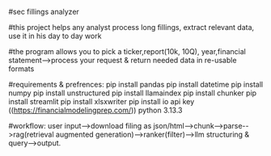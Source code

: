 #sec fillings analyzer

#this project helps any analyst process long fillings, extract relevant data, use it in his day to day work

#the program allows you to pick a ticker,report(10k, 10Q), year,financial statement-->process your request & return needed data in re-usable formats


#requirements & prefrences:
pip install pandas
pip install datetime
pip install numpy
pip install unstructured
pip install llamaindex
pip install chunker
pip install streamlit
pip install xlsxwriter
pip install io
api key ((https://financialmodelingprep.com/))
python 3.13.3

#workflow:
user input-->download filing as json/html-->chunk-->parse-->rag(retrieval augmented generation)-->ranker(filter)-->llm structuring & query-->output.

